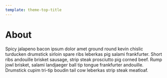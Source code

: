 ```yaml
---
template: theme-top-title
---
```


# About

Spicy jalapeno bacon ipsum dolor amet ground round kevin chislic turducken drumstick sirloin spare ribs leberkas pig salami frankfurter. Short ribs andouille brisket sausage, strip steak prosciutto pig corned beef. Rump jowl brisket, salami landjaeger ball tip tongue frankfurter andouille. Drumstick cupim tri-tip boudin tail cow leberkas strip steak meatloaf.